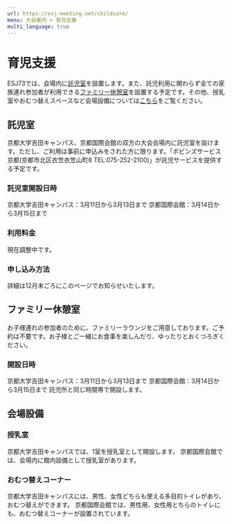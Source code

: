 ```yaml
---
url: https://esj-meeting.net/childcare/
menu: 大会案内 > 育児支援
multi_language: true
---
```


<!--日本語版です_-->
# 育児支援

ESJ73では、会場内に[託児室](#託児室)を設置します。また、託児利用に関わらず全ての家族連れ参加者が利用できる[ファミリー休憩室](#ファミリー休憩室)を設置する予定です。その他、授乳室やおむつ替えスペースなど会場設備については[こちら](#会場設備)をご覧ください。

## 託児室

京都大学吉田キャンパス、京都国際会館の双方の大会会場内に託児室を設けます。ただし、ご利用は事前に申込みをされた方に限ります。「ポピンズサービス京都(京都市北区衣笠衣笠山町8 TEL:075-252-2100)」が託児サービスを提供する予定です。

### 託児室開設日時

京都大学吉田キャンパス：3月11日から3月13日まで
京都国際会館：3月14日から3月15日まで

### 利用料金

現在調整中です。

### 申し込み方法

詳細は12月末ごろにこのページでお知らせいたします。

## ファミリー休憩室

お子様連れの参加者のために、ファミリーラウンジをご用意しております。ご予約は不要です。お子様とご一緒にお食事を楽しんだり、ゆったりとおくつろぎください。

### 開設日時

京都大学吉田キャンパス：3月11日から3月13日まで
京都国際会館：3月14日から3月15日まで
託児所と同じ時間帯で開設します。

## 会場設備

### 授乳室

京都大学吉田キャンパスでは、1室を授乳室として開設します。
京都国際会館では、会場内に館内設備として授乳室があります。

### おむつ替えコーナー

京都大学吉田キャンパスには、男性、女性どちらも使える多目的トイレがあり、おむつ替えができます。
京都国際会館では、男性用、女性用とちらのトイレにも、おむつ替えコーナーが設置されています。

